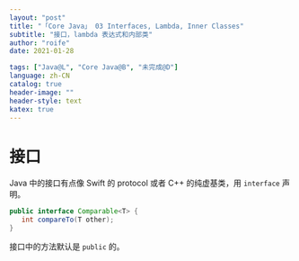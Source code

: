 ```yaml
---
layout: "post"
title: "「Core Java」 03 Interfaces, Lambda, Inner Classes"
subtitle: "接口，lambda 表达式和内部类"
author: "roife"
date: 2021-01-28

tags: ["Java@L", "Core Java@B", "未完成@D"]
language: zh-CN
catalog: true
header-image: ""
header-style: text
katex: true
---
```


# 接口

Java 中的接口有点像 Swift 的 protocol 或者 C++ 的纯虚基类，用 `interface` 声明。

```java
public interface Comparable<T> {
   int compareTo(T other);
}
```

接口中的方法默认是 `public` 的。

